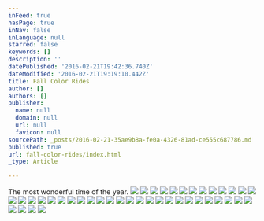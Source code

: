```yaml
---
inFeed: true
hasPage: true
inNav: false
inLanguage: null
starred: false
keywords: []
description: ''
datePublished: '2016-02-21T19:42:36.740Z'
dateModified: '2016-02-21T19:19:10.442Z'
title: Fall Color Rides
author: []
authors: []
publisher:
  name: null
  domain: null
  url: null
  favicon: null
sourcePath: _posts/2016-02-21-35ae9b8a-fe0a-4326-81ad-ce555c687786.md
published: true
url: fall-color-rides/index.html
_type: Article

---
```

The most wonderful time of the year.
![](https://the-grid-user-content.s3-us-west-2.amazonaws.com/c807f23d-1b41-4f86-9ea5-70a8159616e5.jpg)
![](https://s3-us-west-2.amazonaws.com/the-grid-img/p/786c6037ef5cedd2ade64f6ebb6bf75c4761fe6b.jpg)
![](https://the-grid-user-content.s3-us-west-2.amazonaws.com/10696520-0cb8-4394-862e-ee2cc550e5df.jpg)
![](https://the-grid-user-content.s3-us-west-2.amazonaws.com/b51abd76-3dbd-4714-857a-298b7e796dd2.jpg)
![](https://the-grid-user-content.s3-us-west-2.amazonaws.com/6e5ec537-1696-4d2a-b5e6-f1f79b2b54fa.jpg)
![](https://the-grid-user-content.s3-us-west-2.amazonaws.com/21666533-c702-4b0c-b404-abcbe19553a0.jpg)
![](https://the-grid-user-content.s3-us-west-2.amazonaws.com/aab5a1db-b434-444f-9c5f-258be3a9eb89.jpg)
![](https://the-grid-user-content.s3-us-west-2.amazonaws.com/f58d6235-4f80-4b29-8e25-5e28ed34faf8.jpg)
![](https://the-grid-user-content.s3-us-west-2.amazonaws.com/2bb8443b-0c20-4c0d-961c-3c3e5f6794ce.jpg)
![](https://the-grid-user-content.s3-us-west-2.amazonaws.com/9a0c75ae-e5ff-4d70-8f0d-a30a7b9c05ba.jpg)
![](https://the-grid-user-content.s3-us-west-2.amazonaws.com/0c10ab04-0d9d-46e7-85a4-73e70cafc28c.jpg)
![](https://the-grid-user-content.s3-us-west-2.amazonaws.com/c95d5a7f-57e5-4a12-a455-37cae54d402b.jpg)
![](https://the-grid-user-content.s3-us-west-2.amazonaws.com/9e5e08d0-d078-4418-ad52-9bad280f16ee.jpg)
![](https://the-grid-user-content.s3-us-west-2.amazonaws.com/7ca4a8f6-6774-4a0d-bbee-0d54d75dfea1.jpg)
![](https://the-grid-user-content.s3-us-west-2.amazonaws.com/076295b6-ac36-4376-97ab-cb00ee3c5b2f.jpg)
![](https://the-grid-user-content.s3-us-west-2.amazonaws.com/a17e8973-b508-40c5-a0d8-c6a6d3c33f2a.jpg)
![](https://the-grid-user-content.s3-us-west-2.amazonaws.com/f7a45b5a-dd0a-4daf-b6fb-3c97167ba028.jpg)
![](https://the-grid-user-content.s3-us-west-2.amazonaws.com/6896465a-3a49-415e-ba3a-40125b9843c6.jpg)
![](https://the-grid-user-content.s3-us-west-2.amazonaws.com/ba2dcfa2-f1a8-480c-85b2-411f21ed58d3.jpg)
![](https://the-grid-user-content.s3-us-west-2.amazonaws.com/a5a95566-b3b6-4241-b07a-9113b340eff5.jpg)
![](https://the-grid-user-content.s3-us-west-2.amazonaws.com/cd021a47-3dfb-4987-916c-7c19f01a7e75.jpg)
![](https://the-grid-user-content.s3-us-west-2.amazonaws.com/9fc0e457-e144-46bc-86db-478bdf884c93.jpg)
![](https://the-grid-user-content.s3-us-west-2.amazonaws.com/990c4d2b-67a3-4fcc-86e5-1448de26da97.jpg)
![](https://the-grid-user-content.s3-us-west-2.amazonaws.com/af619291-33b0-45d5-bafd-e349d2ef9132.jpg)
![](https://the-grid-user-content.s3-us-west-2.amazonaws.com/8eb2f6db-78c0-436e-81ca-fffe1663edc4.jpg)
![](https://the-grid-user-content.s3-us-west-2.amazonaws.com/6f4c9a40-8175-4ab4-9b74-87d4ef3340ad.jpg)
![](https://the-grid-user-content.s3-us-west-2.amazonaws.com/d869e4da-871e-4cbb-b959-a075abe58e46.jpg)
![](https://the-grid-user-content.s3-us-west-2.amazonaws.com/f76ada43-850b-4118-a6ad-377a26c67ea1.jpg)
![](https://the-grid-user-content.s3-us-west-2.amazonaws.com/871b4165-7253-4064-88e8-904a03fdff5f.jpg)
![](https://the-grid-user-content.s3-us-west-2.amazonaws.com/f8ad65bf-7a45-4b69-9d52-596041210aed.jpg)
![](https://the-grid-user-content.s3-us-west-2.amazonaws.com/aedc8fd9-2d37-478f-93fb-6db9008001b0.jpg)
![](https://the-grid-user-content.s3-us-west-2.amazonaws.com/1626eeb2-55dd-4eac-9390-aec280f1827c.jpg)
![](https://the-grid-user-content.s3-us-west-2.amazonaws.com/4c4f1d9e-2be5-4b8b-8683-e7c68edce2a4.jpg)
![](https://the-grid-user-content.s3-us-west-2.amazonaws.com/76e638cc-a29d-4a05-b8d9-746b66367204.jpg)
![](https://the-grid-user-content.s3-us-west-2.amazonaws.com/bae98f36-9ede-493a-a944-acb0b9c83f00.jpg)
![](https://the-grid-user-content.s3-us-west-2.amazonaws.com/72418627-b132-4253-8cd2-3fb88de8b394.jpg)
![](https://the-grid-user-content.s3-us-west-2.amazonaws.com/f068a735-93bd-407d-badf-6613c7de8077.jpg)
![](https://the-grid-user-content.s3-us-west-2.amazonaws.com/1fa226ff-99b1-4c65-9199-d46ca6fa8772.jpg)
![](https://the-grid-user-content.s3-us-west-2.amazonaws.com/d2922a0d-153e-4836-babe-a91424ac7bd8.jpg)
![](https://the-grid-user-content.s3-us-west-2.amazonaws.com/afdc37bf-91d3-4c62-b555-cb8dd7e9fe3d.jpg)
![](https://the-grid-user-content.s3-us-west-2.amazonaws.com/a93c5ca3-6d4c-45c8-868e-fcf2b03121a4.jpg)
![](https://the-grid-user-content.s3-us-west-2.amazonaws.com/149774dd-f3e0-4db9-a970-586d2cf4914e.jpg)